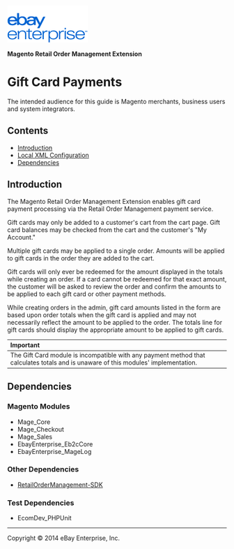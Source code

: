 ![ebay logo](/docs/static/logo-vert.png)

**Magento Retail Order Management Extension**
# Gift Card Payments

The intended audience for this guide is Magento merchants, business users and system integrators.

## Contents

- [Introduction](#introduction)
- [Local XML Configuration](#local-xml-configuration)
- [Dependencies](#dependencies)

## Introduction

The Magento Retail Order Management Extension enables gift card payment processing via the Retail Order Management payment service.

Gift cards may only be added to a customer's cart from the cart page. Gift card balances may be checked from the cart and the customer's "My Account."

Multiple gift cards may be applied to a single order. Amounts will be applied to gift cards in the order they are added to the cart.

Gift cards will only ever be redeemed for the amount displayed in the totals while creating an order. If a card cannot be redeemed for that exact amount, the customer will be asked to review the order and confirm the amounts to be applied to each gift card or other payment methods.

While creating orders in the admin, gift card amounts listed in the form are based upon order totals when the gift card is applied and may not necessarily reflect the amount to be applied to the order. The totals line for gift cards should display the appropriate amount to be applied to gift cards.

| Important |
|:----------|
| The Gift Card module is incompatible with any payment method that calculates totals and is unaware of this modules' implementation. |

## Dependencies

### Magento Modules

- Mage_Core
- Mage_Checkout
- Mage_Sales
- EbayEnterprise_Eb2cCore
- EbayEnterprise_MageLog

### Other Dependencies

- [RetailOrderManagement-SDK](https://github.com/eBayEnterprise/RetailOrderManagement-SDK)

### Test Dependencies

- EcomDev_PHPUnit

- - -
Copyright © 2014 eBay Enterprise, Inc.
